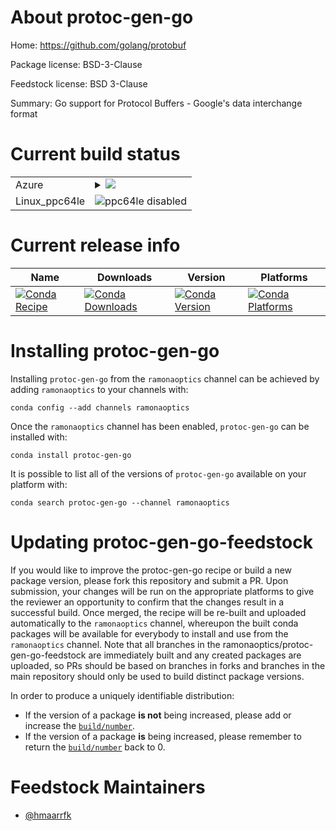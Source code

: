 About protoc-gen-go
===================

Home: https://github.com/golang/protobuf

Package license: BSD-3-Clause

Feedstock license: BSD 3-Clause

Summary: Go support for Protocol Buffers - Google's data interchange format



Current build status
====================


<table>
    
  <tr>
    <td>Azure</td>
    <td>
      <details>
        <summary>
          <a href="https://dev.azure.com/ramonaoptics/feedstock-builds/_build/latest?definitionId=14&branchName=master">
            <img src="https://dev.azure.com/ramonaoptics/feedstock-builds/_apis/build/status/protoc-gen-go-feedstock?branchName=master">
          </a>
        </summary>
        <table>
          <thead><tr><th>Variant</th><th>Status</th></tr></thead>
          <tbody><tr>
              <td>linux</td>
              <td>
                <a href="https://dev.azure.com/ramonaoptics/feedstock-builds/_build/latest?definitionId=14&branchName=master">
                  <img src="https://dev.azure.com/ramonaoptics/feedstock-builds/_apis/build/status/protoc-gen-go-feedstock?branchName=master&jobName=linux&configuration=linux_" alt="variant">
                </a>
              </td>
            </tr><tr>
              <td>osx</td>
              <td>
                <a href="https://dev.azure.com/ramonaoptics/feedstock-builds/_build/latest?definitionId=14&branchName=master">
                  <img src="https://dev.azure.com/ramonaoptics/feedstock-builds/_apis/build/status/protoc-gen-go-feedstock?branchName=master&jobName=osx&configuration=osx_" alt="variant">
                </a>
              </td>
            </tr><tr>
              <td>win</td>
              <td>
                <a href="https://dev.azure.com/ramonaoptics/feedstock-builds/_build/latest?definitionId=14&branchName=master">
                  <img src="https://dev.azure.com/ramonaoptics/feedstock-builds/_apis/build/status/protoc-gen-go-feedstock?branchName=master&jobName=win&configuration=win_" alt="variant">
                </a>
              </td>
            </tr>
          </tbody>
        </table>
      </details>
    </td>
  </tr>
  <tr>
    <td>Linux_ppc64le</td>
    <td>
      <img src="https://img.shields.io/badge/ppc64le-disabled-lightgrey.svg" alt="ppc64le disabled">
    </td>
  </tr>
</table>

Current release info
====================

| Name | Downloads | Version | Platforms |
| --- | --- | --- | --- |
| [![Conda Recipe](https://img.shields.io/badge/recipe-protoc--gen--go-green.svg)](https://anaconda.org/ramonaoptics/protoc-gen-go) | [![Conda Downloads](https://img.shields.io/conda/dn/ramonaoptics/protoc-gen-go.svg)](https://anaconda.org/ramonaoptics/protoc-gen-go) | [![Conda Version](https://img.shields.io/conda/vn/ramonaoptics/protoc-gen-go.svg)](https://anaconda.org/ramonaoptics/protoc-gen-go) | [![Conda Platforms](https://img.shields.io/conda/pn/ramonaoptics/protoc-gen-go.svg)](https://anaconda.org/ramonaoptics/protoc-gen-go) |

Installing protoc-gen-go
========================

Installing `protoc-gen-go` from the `ramonaoptics` channel can be achieved by adding `ramonaoptics` to your channels with:

```
conda config --add channels ramonaoptics
```

Once the `ramonaoptics` channel has been enabled, `protoc-gen-go` can be installed with:

```
conda install protoc-gen-go
```

It is possible to list all of the versions of `protoc-gen-go` available on your platform with:

```
conda search protoc-gen-go --channel ramonaoptics
```




Updating protoc-gen-go-feedstock
================================

If you would like to improve the protoc-gen-go recipe or build a new
package version, please fork this repository and submit a PR. Upon submission,
your changes will be run on the appropriate platforms to give the reviewer an
opportunity to confirm that the changes result in a successful build. Once
merged, the recipe will be re-built and uploaded automatically to the
`ramonaoptics` channel, whereupon the built conda packages will be available for
everybody to install and use from the `ramonaoptics` channel.
Note that all branches in the ramonaoptics/protoc-gen-go-feedstock are
immediately built and any created packages are uploaded, so PRs should be based
on branches in forks and branches in the main repository should only be used to
build distinct package versions.

In order to produce a uniquely identifiable distribution:
 * If the version of a package **is not** being increased, please add or increase
   the [``build/number``](https://conda.io/docs/user-guide/tasks/build-packages/define-metadata.html#build-number-and-string).
 * If the version of a package **is** being increased, please remember to return
   the [``build/number``](https://conda.io/docs/user-guide/tasks/build-packages/define-metadata.html#build-number-and-string)
   back to 0.

Feedstock Maintainers
=====================

* [@hmaarrfk](https://github.com/hmaarrfk/)

